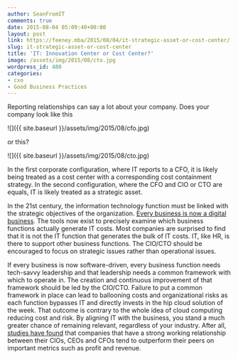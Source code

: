 ```yaml
---
author: SeanFromIT
comments: true
date: 2015-08-04 05:09:40+00:00
layout: post
link: https://feeney.mba/2015/08/04/it-strategic-asset-or-cost-center/
slug: it-strategic-asset-or-cost-center
title: 'IT: Innovation Center or Cost Center?'
image: /assets/img/2015/08/cto.jpg
wordpress_id: 480
categories:
- cxo
- Good Business Practices
---
```


Reporting relationships can say a lot about your company. Does your company look like this

![]({{ site.baseurl }}/assets/img/2015/08/cfo.jpg)

or this?

![]({{ site.baseurl }}/assets/img/2015/08/cto.jpg)

In the first corporate configuration, where IT reports to a CFO, it is likely being treated as a cost center with a corresponding cost containment strategy. In the second configuration, where the CFO and CIO or CTO are equals, IT is likely treated as a strategic asset.

In the 21st century, the information technology function must be linked with the strategic objectives of the organization. [Every business is now a digital business](http://www.forbes.com/sites/joemckendrick/2015/03/22/digital-business-paradox-all-technology-but-ultimately-not-about-technology/). The tools now exist to precisely examine which business functions actually generate IT costs. Most companies are surprised to find that it is not the IT function that generates the bulk of IT costs. IT, like HR, is there to support other business functions. The CIO/CTO should be encouraged to focus on strategic issues rather than operational issues.

If every business is now software-driven, every business function needs tech-savvy leadership and that leadership needs a common framework with which to operate in. The creation and continuous improvement of that framework should be led by the CIO/CTO. Failure to put a common framework in place can lead to ballooning costs and organizational risks as each function bypasses IT and directly invests in the hip cloud solution of the week. That outcome is contrary to the whole idea of cloud computing reducing cost and risk. By aligning IT with the business, you stand a much greater chance of remaining relevant, regardless of your industry. After all, [studies have found](http://www.washingtonpost.com/news/on-leadership/wp/2015/09/22/the-rise-of-the-chief-information-officer/) that companies that have a strong working relationship between their CIOs, CEOs and CFOs tend to outperform their peers on important metrics such as profit and revenue.



